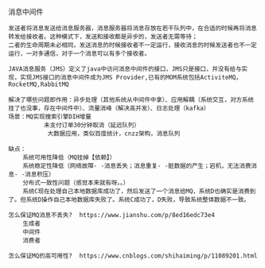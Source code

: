 消息中间件
    
    发送者将消息发送给消息服务器，消息服务器将消息存放在若干队列中，在合适的时候再将消息转发给接收者。这种模式下，发送和接收都是异步的，发送者无需等待；
    二者的生命周期未必相同，发送消息的时候接收者不一定运行，接收消息的时候发送者也不一定运行，一对多通信，对于一个消息可以有多个接收者。

    JAVA消息服务（JMS）定义了java中访问消息中间件的接口，JMS只是接口，并没有给与实现，实现JMS接口的消息中间件成为JMS Provider,已有的MOM系统包括ActiviteMQ，RocketMQ,RabbitMQ
    
    解决了哪些问题即作用：异步处理（其他系统从中间件中拿）、应用解耦（系统交互，对方系统挂了也没事，存在中间件中）、流量消峰（解决高并发）、日志处理（kafka）
    场景：MQ实现搜索引擎DIH增量
              未支付订单30分钟取消（延迟队列）
               大数据应用，类似百度统计，cnzz架构，消息队列

    缺点：
        系统可用性降低（MQ挂掉【依赖】）
        系统稳定性降低（网络故障- -消息丢失；消息重复- -脏数据的产生；宕机，无法消费消息- -消息积压）
        分布式一致性问题（感觉本来就有呀。。）
        系统C现在处理自己本地数据库成功了，然后发送了一个消息给MQ，系统D也确实是消费到了。但系统D操作自己本地数据库失败了。系统C成功了，D失败，导致系统整体数据不一致。
    
    怎么保证MQ消息不丢失?  https://www.jianshu.com/p/8ed16edc73e4
        生成者
        中间件
        消费者
    
    怎么保证MQ的高可用性?  https://www.cnblogs.com/shihaiming/p/11089201.html
        
    
    